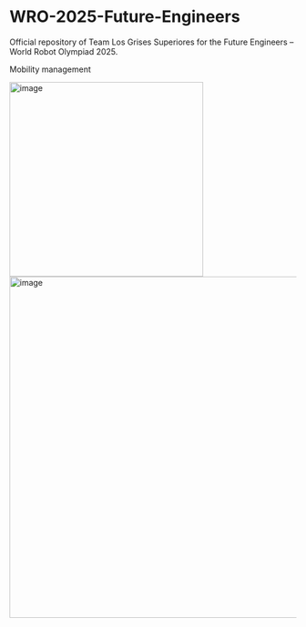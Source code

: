 # WRO-2025-Future-Engineers
Official repository of Team Los Grises Superiores for the Future Engineers – World Robot Olympiad 2025.


Mobility management


<img width="340" height="342" alt="image" src="https://github.com/user-attachments/assets/46e202f6-aba2-4c50-96f0-182f83e499fe" />


<img width="799" height="600" alt="image" src="https://github.com/user-attachments/assets/f3185aaf-427e-4545-b5fc-99059a3537b4" />



